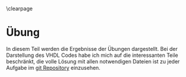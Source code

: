 \clearpage
# Übung
In diesem Teil werden die Ergebnisse der Übungen dargestellt. Bei der
Darstellung des VHDL Codes habe ich mich auf die interessanten Teile beschränkt,
die volle Lösung mit allen notwendigen Dateien ist zu jeder Aufgabe im [git
Repository](https://github.com/ottojo/ArchitekturEingebetteterSysteme/tree/master/labor)
einzusehen.

